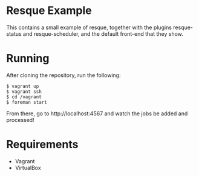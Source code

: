 # Resque Example

This contains a small example of resque, together with the plugins resque-status and resque-scheduler, and the default front-end that they show.

# Running

After cloning the repository, run the following:

    $ vagrant up
    $ vagrant ssh
    $ cd /vagrant
    $ foreman start

From there, go to http://localhost:4567 and watch the jobs be added and processed!

# Requirements

* Vagrant
* VirtualBox
